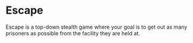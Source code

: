 # Escape

Escape is a top-down stealth game where your goal is to get out as many prisoners as possible from the facility they are held at.
